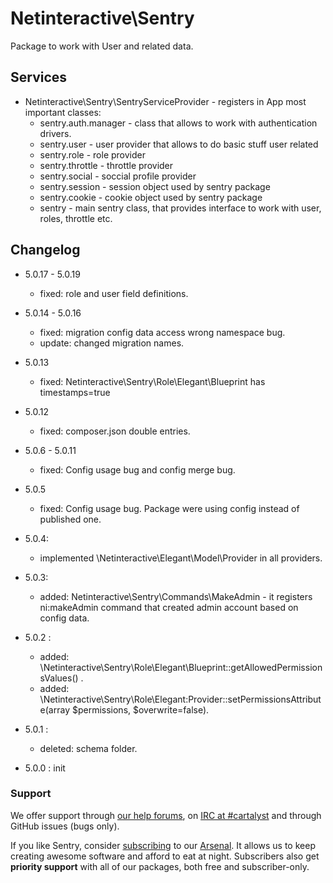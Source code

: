 Netinteractive\Sentry
=====================

Package to work with User and related data.


## Services
*  Netinteractive\Sentry\SentryServiceProvider - registers in App most important classes:
     * sentry.auth.manager - class that allows to work with authentication drivers.
     * sentry.user - user provider that allows to do basic stuff user related
     * sentry.role - role provider
     * sentry.throttle - throttle provider
     * sentry.social - soccial profile provider
     * sentry.session - session object used by sentry package
     * sentry.cookie - cookie object used by sentry package
     * sentry - main sentry class, that provides interface to work with user, roles, throttle etc.
     

## Changelog

* 5.0.17 - 5.0.19
    * fixed: role and user field definitions.

* 5.0.14 - 5.0.16
    * fixed: migration config data access wrong namespace bug.
    * update: changed migration names.

* 5.0.13
    * fixed: Netinteractive\Sentry\Role\Elegant\Blueprint has timestamps=true

* 5.0.12
    * fixed: composer.json double entries.

* 5.0.6 - 5.0.11
    * fixed: Config usage bug and config merge bug.

* 5.0.5
    * fixed: Config usage bug. Package were using config instead of published one.
    
* 5.0.4:
    * implemented \Netinteractive\Elegant\Model\Provider in all providers.

* 5.0.3:
    * added: Netinteractive\Sentry\Commands\MakeAdmin - it registers ni:makeAdmin command that created admin account based on config data.

* 5.0.2 : 
    * added: \Netinteractive\Sentry\Role\Elegant\Blueprint::getAllowedPermissionsValues() .
    * added: \Netinteractive\Sentry\Role\Elegant:Provider::setPermissionsAttribute(array $permissions, $overwrite=false).
    
* 5.0.1 : 
    * deleted: schema folder.
    
* 5.0.0 : init


### Support

We offer support through [our help forums](http://help.cartalyst.com), on [IRC at #cartalyst](http://webchat.freenode.net/?channels=cartalyst) and through GitHub issues (bugs only).

If you like Sentry, consider [subscribing](http://www.cartalyst.com/pricing) to our [Arsenal](http://www.cartalyst.com/arsenal). It allows us to keep creating awesome software and afford to eat at night. Subscribers also get **priority support** with all of our packages, both free and subscriber-only.

